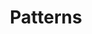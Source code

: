 ---
template: ArticlePage
category: Mina sidor
title: Patterns
intro: Patterns
background: bg-white
wide: false
lang: false
hidden: false
---